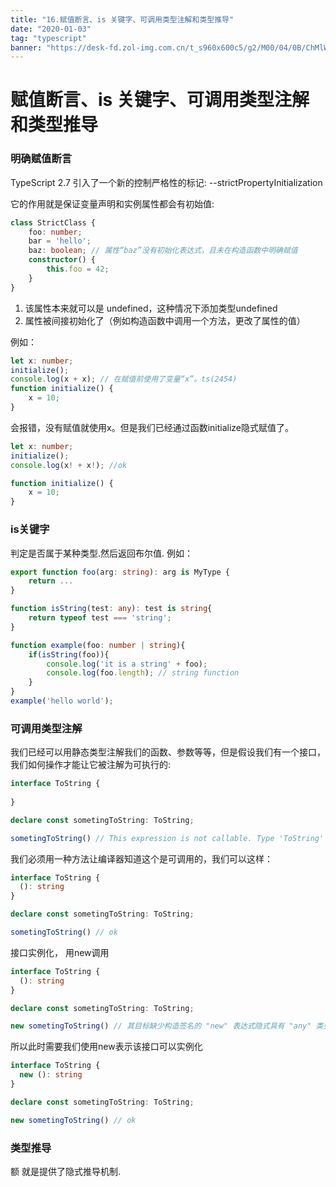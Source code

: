 ```yaml
---
title: "16.赋值断言、is 关键字、可调用类型注解和类型推导"
date: "2020-01-03"
tag: "typescript"
banner: "https://desk-fd.zol-img.com.cn/t_s960x600c5/g2/M00/04/0B/ChMlWl0-oHmIDZvqAAdz3RsOKEYAAMMNwPQhEkAB3P1417.jpg"
---
```


# 赋值断言、is 关键字、可调用类型注解和类型推导

### 明确赋值断言
TypeScript 2.7 引入了一个新的控制严格性的标记: --strictPropertyInitialization

它的作用就是保证变量声明和实例属性都会有初始值:
```ts
class StrictClass {
    foo: number;
    bar = 'hello';
    baz: boolean; // 属性“baz”没有初始化表达式，且未在构造函数中明确赋值
    constructor() {
        this.foo = 42;
    }
}
```
1. 该属性本来就可以是 undefined，这种情况下添加类型undefined
2. 属性被间接初始化了（例如构造函数中调用一个方法，更改了属性的值）

例如： 
```ts
let x: number;
initialize();
console.log(x + x); // 在赋值前使用了变量“x”。ts(2454)
function initialize() {
    x = 10;
}
```
会报错，没有赋值就使用x。但是我们已经通过函数initialize隐式赋值了。
```ts
let x: number;
initialize();
console.log(x! + x!); //ok

function initialize() {
    x = 10;
}
```

### is关键字
判定是否属于某种类型.然后返回布尔值.
例如：
```ts
export function foo(arg: string): arg is MyType {
    return ...
}

function isString(test: any): test is string{
    return typeof test === 'string';
}

function example(foo: number | string){
    if(isString(foo)){
        console.log('it is a string' + foo);
        console.log(foo.length); // string function
    }
}
example('hello world');
```


### 可调用类型注解
我们已经可以用静态类型注解我们的函数、参数等等，但是假设我们有一个接口，我们如何操作才能让它被注解为可执行的:
```ts
interface ToString {
  
}

declare const sometingToString: ToString;

sometingToString() // This expression is not callable. Type 'ToString' has no call signatures.ts(2349)
```

我们必须用一种方法让编译器知道这个是可调用的，我们可以这样：
```ts
interface ToString {
  (): string
}

declare const sometingToString: ToString;

sometingToString() // ok
```
接口实例化， 用new调用
```ts
interface ToString {
  (): string
}

declare const sometingToString: ToString;

new sometingToString() // 其目标缺少构造签名的 "new" 表达式隐式具有 "any" 类型
```
所以此时需要我们使用new表示该接口可以实例化
```ts
interface ToString {
  new (): string
}

declare const sometingToString: ToString;

new sometingToString() // ok
```

### 类型推导
额 就是提供了隐式推导机制.








